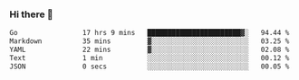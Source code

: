 ### Hi there 👋

<!--
**yeya24/yeya24** is a ✨ _special_ ✨ repository because its `README.md` (this file) appears on your GitHub profile.

Here are some ideas to get you started:

- 🔭 I’m currently working on ...
- 🌱 I’m currently learning ...
- 👯 I’m looking to collaborate on ...
- 🤔 I’m looking for help with ...
- 💬 Ask me about ...
- 📫 How to reach me: ...
- 😄 Pronouns: ...
- ⚡ Fun fact: ...
-->

<!--START_SECTION:waka-->

```txt
Go                17 hrs 9 mins   ███████████████████████▓░   94.44 %
Markdown          35 mins         ▓░░░░░░░░░░░░░░░░░░░░░░░░   03.25 %
YAML              22 mins         ▓░░░░░░░░░░░░░░░░░░░░░░░░   02.08 %
Text              1 min           ░░░░░░░░░░░░░░░░░░░░░░░░░   00.12 %
JSON              0 secs          ░░░░░░░░░░░░░░░░░░░░░░░░░   00.05 %
```

<!--END_SECTION:waka-->
